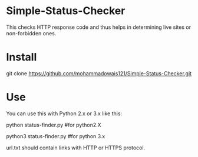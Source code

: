 # Simple-Status-Checker
This checks HTTP response code and thus helps in determining live sites or non-forbidden ones.

# Install

git clone https://github.com/mohammadowais121/Simple-Status-Checker.git


# Use

You can use this with Python 2.x or 3.x like this:

python status-finder.py #for python2.X

python3 status-finder.py #for python 3.x

url.txt should contain links with HTTP or HTTPS protocol.


